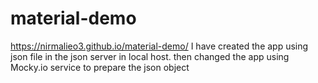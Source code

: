 # material-demo
https://nirmalieo3.github.io/material-demo/
I have created the app using json file in the json server in local host.
then changed the app using Mocky.io service to prepare the json object
